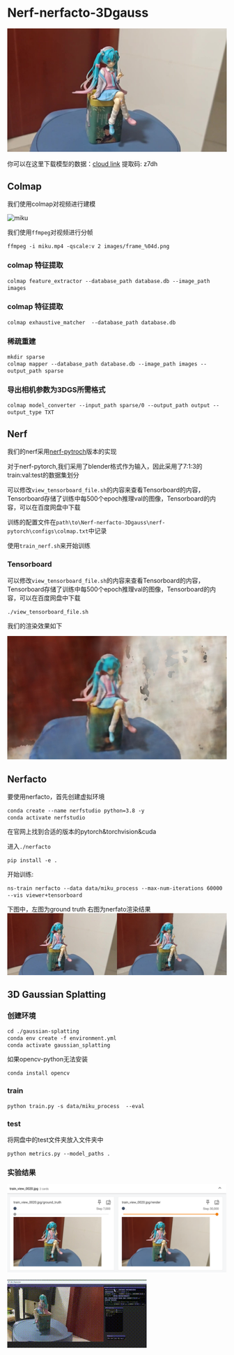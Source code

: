 # Nerf-nerfacto-3Dgauss

![teaser](./assets/teaser.png)

你可以在这里下载模型的数据：[cloud link](https://pan.baidu.com/s/17tCQ6Vk_we6_n6yAyr7v2g?pwd=z7dh) 提取码: z7dh

## Colmap

我们使用colmap对视频进行建模

![miku](./assets/miku.gif)

我们使用`ffmpeg`对视频进行分帧

```
ffmpeg -i miku.mp4 -qscale:v 2 images/frame_%04d.png
```

### colmap 特征提取

```
colmap feature_extractor --database_path database.db --image_path images
```

### colmap 特征提取

```
colmap exhaustive_matcher  --database_path database.db
```

### 稀疏重建

```
mkdir sparse
colmap mapper --database_path database.db --image_path images --output_path sparse
```

### 导出相机参数为3DGS所需格式

```
colmap model_converter --input_path sparse/0 --output_path output --output_type TXT
```





## Nerf

我们的nerf采用[nerf-pytroch](https://github.com/yenchenlin/nerf-pytorch)版本的实现

对于nerf-pytorch,我们采用了blender格式作为输入，因此采用了7:1:3的train:val:test的数据集划分

可以修改`view_tensorboard_file.sh`的内容来查看Tensorboard的内容，Tensorboard存储了训练中每500个epoch推理val的图像，Tensorboard的内容，可以在百度网盘中下载

训练的配置文件在`path\to\Nerf-nerfacto-3Dgauss\nerf-pytorch\configs\colmap.txt`中记录


使用`train_nerf.sh`来开始训练


### Tensorboard

可以修改`view_tensorboard_file.sh`的内容来查看Tensorboard的内容，Tensorboard存储了训练中每500个epoch推理val的图像，Tensorboard的内容，可以在百度网盘中下载

```
./view_tensorboard_file.sh
```

我们的渲染效果如下

![nerf](assets/nerf.jpg)

## **Nerfacto**

要使用nerfacto，首先创建虚拟环境

```
conda create --name nerfstudio python=3.8 -y
conda activate nerfstudio
```

在官网上找到合适的版本的pytorch&torchvision&cuda

进入`./nerfacto`

```
pip install -e .
```

开始训练:
```
ns-train nerfacto --data data/miku_process --max-num-iterations 60000 --vis viewer+tensorboard
```

下图中，左图为ground truth 右图为nerfato渲染结果
![nerfacto](./assets/nerfacto.jpg)



## 3D Gaussian Splatting

### 创建环境
```
cd ./gaussian-splatting
conda env create -f environment.yml
conda activate gaussian_splatting
```

如果opencv-python无法安装
```
conda install opencv
```

### train

```
python train.py -s data/miku_process  --eval
```

### test

将网盘中的test文件夹放入文件夹中
```
python metrics.py --model_paths .
```

### 实验结果

![3d gauss](./assets/3dg.png)

![3dgs](./assets/3dgs.gif)